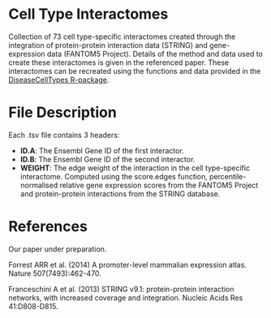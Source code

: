 Cell Type Interactomes
===

Collection of 73 cell type-specific interactomes created through the integration of protein-protein interaction data (STRING) and gene-expression data (FANTOM5 Project). Details of the method and data used to create these interactomes is given in the referenced paper. These interactomes can be recreated using the functions and data provided in the [DiseaseCellTypes R-package](http://alexjcornish.github.io/DiseaseCellTypes "DiseaseCellTypes").


File Description
===========

Each .tsv file contains 3 headers:
- **ID.A**: The Ensembl Gene ID of the first interactor.
- **ID.B**: The Ensembl Gene ID of the second interactor.
- **WEIGHT**: The edge weight of the interaction in the cell type-specific interactome. Computed using the score.edges function, percentile-normalised relative gene expression scores from the FANTOM5 Project and protein-protein interactions from the STRING database.


References
===========

Our paper under preparation.

Forrest ARR et al. (2014) A promoter-level mammalian expression atlas. Nature 507(7493):462-470.

Franceschini A et al. (2013) STRING v9.1: protein-protein interaction networks, with increased coverage and integration. Nucleic Acids Res 41:D808-D815.
